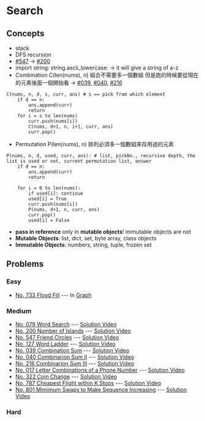 # Search

## Concepts
* stack
* DFS recursion
* [#547](./547_FriendCircles.py) -> [#200](./200_NumberOfIslands.py)
* import string: string.ascii_lowercase: -> it will give a string of a-z
* Combination C(len(nums), n) 組合不需要多一個數組 但是跑的時候要從現在的元素後面一個開始看 -> [#039](./039_CombinationSum.py), [#040](./040_CombinationSumII.py), [#216](./216_CombinationSumIII.py)
```
C(nums, n, d, s, curr, ans) # s == pick from which element
	if d == n:
		ans.append(curr)
		return
	for i = s to len(nums)
		curr.push(nums[i])
		C(nums, d+1, n, i+1, curr, ans)
		curr.pop()
```

* Permutation P(len(nums), n) 排列必須多一個數組來存用過的元素
```
P(nums, n, d, used, curr, ans): # list, pickNo., recursive depth, the list is used or not, current permutation list, answer
	if d == n:
		ans.append(curr)
		return

	for i = 0 to len(nums):
		if used[i]: continue
		used[i] = True
		curr.push(nums[i])
		P(nums, d+1, n, curr, ans)
		curr.pop()
		used[i] = False
```
* **pass in reference** only in **mutable objects**! immutable objects are not
* **Mutable Objects**: list, dict, set, byte array, class objects
* **Immutable Objects**: numbers, string, tuple, frozen set

## Problems

### Easy

* [No. 733 Flood Fill](../Graph/733_FloodFill.py) --- In [Graph](../Graph)

### Medium

* [No. 079 Word Search](./079_WordSearch.py) --- [Solution Video](https://www.youtube.com/watch?v=oUeGFKZvoo4&list=PLLuMmzMTgVK423Mj1n_OaOAZZ6k5fNxyN&index=34)
* [No. 200 Number of Islands](./200_NumberOfIslands.py) --- [Solution Video](https://www.youtube.com/watch?v=XSmgFKe-XYU&list=PLLuMmzMTgVK423Mj1n_OaOAZZ6k5fNxyN&index=31)
* [No. 547 Friend Circles](./547_FriendCircles.py) --- [Solution Video](https://www.youtube.com/watch?v=HHiHno66j40&list=PLLuMmzMTgVK423Mj1n_OaOAZZ6k5fNxyN&index=30)
* [No. 127 Word Ladder](./127_WordLadder.py) --- [Solution Video](https://www.youtube.com/watch?v=vWPCm69MSfs&list=PLLuMmzMTgVK423Mj1n_OaOAZZ6k5fNxyN&index=29)
* [No. 039 Combination Sum](./039_CombinationSum.py) --- [Solution Video](https://www.youtube.com/watch?v=zIY2BWdsbFs&list=PLLuMmzMTgVK423Mj1n_OaOAZZ6k5fNxyN&index=27)
* [No. 040 Combinarion Sum II](./040_CombinationSumII.py) --- [Solution Video](https://www.youtube.com/watch?v=RSatA4uVBDQ&list=PLLuMmzMTgVK423Mj1n_OaOAZZ6k5fNxyN&index=25)
* [No. 216 Combinarion Sum III](./216_CombinationSumIII.py) --- [Solution Video](https://www.youtube.com/watch?v=RSatA4uVBDQ&list=PLLuMmzMTgVK423Mj1n_OaOAZZ6k5fNxyN&index=23)
* [No. 017 Letter Combinations of a Phone Number](./017_LetterCombOfPhoneNum.py) --- [Solution Video](https://www.youtube.com/watch?v=RSatA4uVBDQ&list=PLLuMmzMTgVK423Mj1n_OaOAZZ6k5fNxyN&index=18)
* [No. 322 Coin Change](./322_CoinChange.py) --- [Solution Video](https://www.youtube.com/watch?v=RSatA4uVBDQ&list=PLLuMmzMTgVK423Mj1n_OaOAZZ6k5fNxyN&index=17)
* [No. 787 Cheapest Flight within K Stops](./787_CheapestFlightKStops.py) --- [Solution Video](https://www.youtube.com/watch?v=RSatA4uVBDQ&list=PLLuMmzMTgVK423Mj1n_OaOAZZ6k5fNxyN&index=13)
* [No. 801 Mimimum Swaps to Make Sequence Increasing](./801_MinimumSwapsToSeq.py) --- [Solution Video](https://www.youtube.com/watch?v=RSatA4uVBDQ&list=PLLuMmzMTgVK423Mj1n_OaOAZZ6k5fNxyN&index=9)

### Hard
